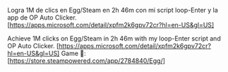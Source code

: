 Logra 1M de clics en Egg/Steam en 2h 46m con mi script loop-Enter y la app de OP Auto Clicker. [https://apps.microsoft.com/detail/xpfm2k6gpv72cr?hl=en-US&gl=US]

Achieve 1M clicks on Egg/Steam in 2h 46m with my loop-Enter script and OP Auto Clicker. [https://apps.microsoft.com/detail/xpfm2k6gpv72cr?hl=en-US&gl=US]
Game 🥚: [https://store.steampowered.com/app/2784840/Egg/]
